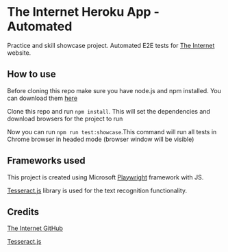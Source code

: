 # The Internet Heroku App - Automated

Practice and skill showcase project.
Automated E2E tests for [The Internet](https://the-internet.herokuapp.com/) website.

## How to use

Before cloning this repo make sure you have node.js and npm installed. You can download them [here](https://nodejs.org/en)

Clone this repo and run `npm install`. This will set the dependencies and download browsers for the project to run

Now you can run `npm run test:showcase`.This command will run all tests in Chrome browser in headed mode (browser window will be visible)

## Frameworks used

This project is created using Microsoft [Playwright](https://playwright.dev/) framework with JS.

[Tesseract.js](https://tesseract.projectnaptha.com/) library is used for the text recognition functionality.

## Credits

[The Internet GitHub](https://github.com/saucelabs/the-internet)

[Tesseract.js](https://github.com/naptha/tesseract.js)
